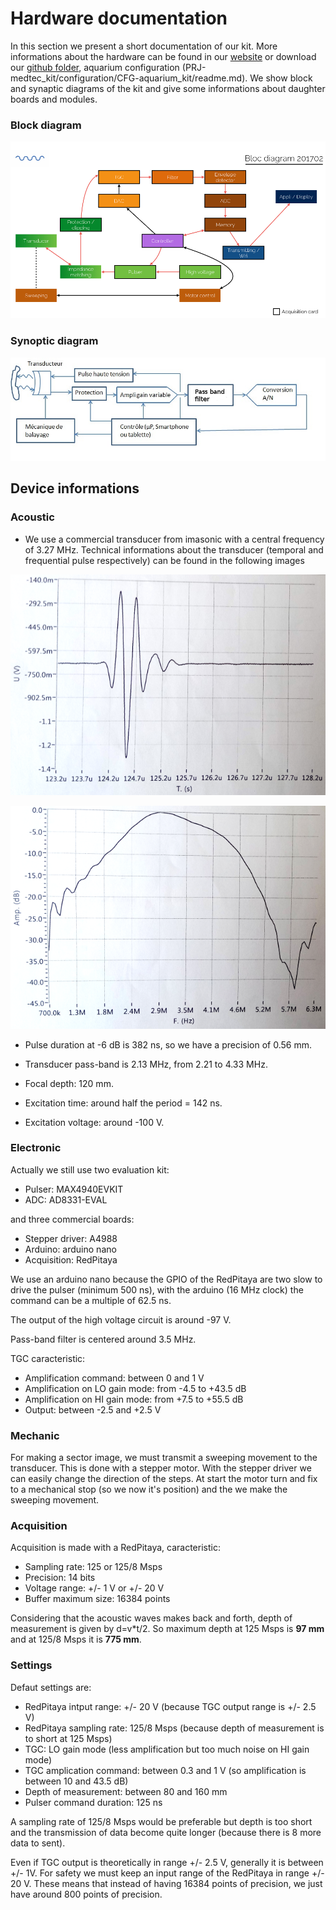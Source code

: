 # Hardware documentation

In this section we present a short documentation of our kit. More informations about the hardware can be found in our [website](http://echopen.org/doc-website/CAT-configuration/CFG-sweeping_probe/content.html) or download our [github folder](https://github.com/echopen/PRJ-medtec_kit), aquarium configuration (PRJ-medtec_kit/configuration/CFG-aquarium_kit/readme.md). We show block and synaptic diagrams of the kit and give some informations about daughter boards and modules.

### Block diagram

![](./doc_hardware/block_diagram.png)

### Synoptic diagram

![](./doc_hardware/synoptic_diagram.png)

## Device informations

### Acoustic

* We use a commercial transducer from imasonic with a central frequency of 3.27 MHz. Technical informations about the transducer (temporal and frequential pulse respectively) can be found in the following images

![](./doc_hardware/signalt.png "Temporal pulse of the transducer") 

![](./doc_hardware/signalf.png "Frequential pulse of the transducer")

* Pulse duration at -6 dB is 382 ns, so we have a precision of 0.56 mm.

* Transducer pass-band is 2.13 MHz, from 2.21 to 4.33 MHz.

* Focal depth: 120 mm.

* Excitation time: around half the period = 142 ns.

* Excitation voltage: around -100 V.

### Electronic

Actually we still use two evaluation kit:

* Pulser: MAX4940EVKIT
* ADC: AD8331-EVAL

and three commercial boards:

* Stepper driver: A4988
* Arduino: arduino nano
* Acquisition: RedPitaya

We use an arduino nano because the GPIO of the RedPitaya are two slow to drive the pulser (minimum 500 ns), with the arduino (16 MHz clock) the command can be a multiple of 62.5 ns.

The output of the high voltage circuit is around -97 V.

Pass-band filter is centered around 3.5 MHz.

TGC caracteristic:

* Amplification command: between 0 and 1 V
* Amplification on LO gain mode: from -4.5 to +43.5 dB
* Amplification on HI gain mode: from +7.5 to +55.5 dB
* Output: between -2.5 and +2.5 V


### Mechanic

For making a sector image, we must transmit a sweeping movement to the transducer. This is done with a stepper motor. With the stepper driver we can easily change the direction of the steps. At start the motor turn and fix to a mechanical stop (so we now it's position) and the we make the sweeping movement.

### Acquisition

Acquisition is made with a RedPitaya, caracteristic:

* Sampling rate: 125 or 125/8 Msps
* Precision: 14 bits
* Voltage range: +/- 1 V or +/- 20 V
* Buffer maximum size: 16384 points

Considering that the acoustic waves makes back and forth, depth of measurement is given by d=v*t/2. So maximum depth at 125 Msps is **97 mm** and at 125/8 Msps it is **775 mm**.

### Settings

Defaut settings are:

* RedPitaya intput range: +/- 20 V (because TGC output range is +/- 2.5 V)
* RedPitaya sampling rate: 125/8 Msps (because depth of measurement is to short at 125 Msps)
* TGC: LO gain mode (less amplification but too much noise on HI gain mode)
* TGC amplication command: between 0.3 and 1 V (so amplification is between 10 and 43.5 dB)
* Depth of measurement: between 80 and 160 mm
* Pulser command duration: 125 ns

A sampling rate of 125/8 Msps would be preferable but depth is too short and the transmission of data become quite longer (because there is 8 more data to sent).

Even if TGC output is theoretically in range +/- 2.5 V, generally it is between +/- 1V. For safety we must keep an input range of the RedPitaya in range +/- 20 V. These means that instead of having 16384 points of precision, we just have around 800 points of precision.

